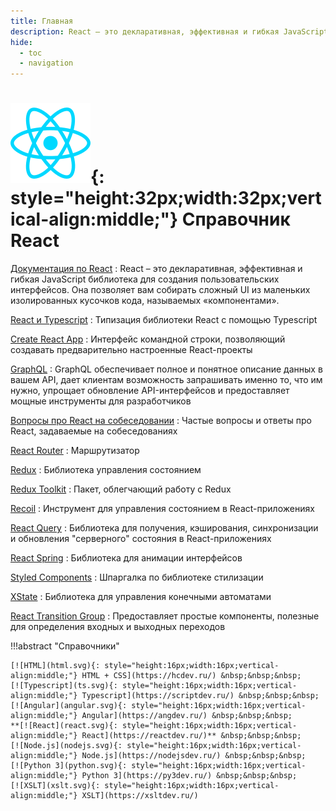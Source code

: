 ```yaml
---
title: Главная
description: React – это декларативная, эффективная и гибкая JavaScript библиотека для создания пользовательских интерфейсов
hide:
  - toc
  - navigation
---
```


# ![React](react.svg){: style="height:32px;width:32px;vertical-align:middle;"} Справочник React

[Документация по React](handbook/tutorial.md)
: React – это декларативная, эффективная и гибкая JavaScript библиотека для создания пользовательских интерфейсов. Она позволяет вам собирать сложный UI из маленьких изолированных кусочков кода, называемых «компонентами».

[React и Typescript](types/index.md)
: Типизация библиотеки React с помощью Typescript

[Create React App](libs/cra.md)
: Интерфейс командной строки, позволяющий создавать предварительно настроенные React-проекты

[GraphQL](graphql/index.md)
: GraphQL обеспечивает полное и понятное описание данных в вашем API, дает клиентам возможность запрашивать именно то, что им нужно, упрощает обновление API-интерфейсов и предоставляет мощные инструменты для разработчиков

[Вопросы про React на собеседовании](questions.md)
: Частые вопросы и ответы про React, задаваемые на собеседованиях

[React Router](libs/react-router.md)
: Маршрутизатор

[Redux](libs/redux/index.md)
: Библиотека управления состоянием

[Redux Toolkit](libs/redux-toolkit.md)
: Пакет, облегчающий работу с Redux

[Recoil](libs/recoil.md)
: Инструмент для управления состоянием в React-приложениях

[React Query](libs/react-query)
: Библиотека для получения, кэширования, синхронизации и обновления "серверного" состояния в React-приложениях

[React Spring](libs/react-spring.md)
: Библиотека для анимации интерфейсов

[Styled Components](libs/styled-components.md)
: Шпаргалка по библиотеке стилизации

[XState](libs/xstate/index.md)
: Библиотека для управления конечными автоматами

[React Transition Group](libs/react-transition-group/index.md)
: Предоставляет простые компоненты, полезные для определения входных и выходных переходов

!!!abstract "Справочники"

    [![HTML](html.svg){: style="height:16px;width:16px;vertical-align:middle;"} HTML + CSS](https://hcdev.ru/) &nbsp;&nbsp;&nbsp;
    [![Typescript](ts.svg){: style="height:16px;width:16px;vertical-align:middle;"} Typescript](https://scriptdev.ru/) &nbsp;&nbsp;&nbsp;
    [![Angular](angular.svg){: style="height:16px;width:16px;vertical-align:middle;"} Angular](https://angdev.ru/) &nbsp;&nbsp;&nbsp;
    **[![React](react.svg){: style="height:16px;width:16px;vertical-align:middle;"} React](https://reactdev.ru/)** &nbsp;&nbsp;&nbsp;
    [![Node.js](nodejs.svg){: style="height:16px;width:16px;vertical-align:middle;"} Node.js](https://nodejsdev.ru/) &nbsp;&nbsp;&nbsp;
    [![Python 3](python.svg){: style="height:16px;width:16px;vertical-align:middle;"} Python 3](https://py3dev.ru/) &nbsp;&nbsp;&nbsp;
    [![XSLT](xslt.svg){: style="height:16px;width:16px;vertical-align:middle;"} XSLT](https://xsltdev.ru/)

<!--
https://github.com/harryheman/React-Total
-->
